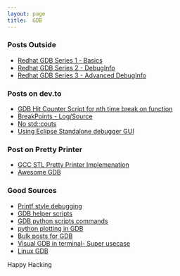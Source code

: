 ```yaml
---
layout: page
title:  GDB
---
```


### Posts Outside 
* [Redhat GDB Series 1 - Basics](https://developers.redhat.com/blog/2021/04/30/the-gdb-developers-gnu-debugger-tutorial-part-1-getting-started-with-the-debugger#getting_help_in_gdb)
* [Redhat GDB Series 2 - DebugInfo](https://developers.redhat.com/articles/2022/01/10/gdb-developers-gnu-debugger-tutorial-part-2-all-about-debuginfo#how_to_inspect_debuginfo)
* [Redhat GDB Series 3 - Advanced DebugInfo](https://developers.redhat.com/articles/2022/11/08/introduction-debug-events-learn-how-use-breakpoints)

### Posts on dev.to 
* [GDB Hit Counter Script for nth time break on function](https://dev.to/maheshattarde/dopetales-gdb-hit-counter-script-for-nth-time-break-on-function-1fac)
* [BreakPoints - Log/Source](https://dev.to/maheshattarde/gdb-quick-breakpoints-logsource-10jk)
* [No std::couts](https://dev.to/maheshattarde/gdb-quicks-print-info-no-need-to-do-stdcout-and-compile-again-52lc)
* [Using Eclipse Standalone debugger GUI](https://dev.to/maheshattarde/using-eclipse-standalone-debugger-gui-1k08)

### Post on Pretty Printer
*  [GCC STL Pretty Printer Implemenation](https://github.com/gcc-mirror/gcc/tree/releases/gcc-6.3.0/libstdc%2B%2B-v3/python/libstdcxx/v6)
*  [Awesome GDB]()


### Good Sources
* [Printf style debugging](https://github.com/sharkdp/dbg-macro)
* [GDB helper scripts](https://github.com/tromey/gdb-helpers)
* [GDB python scripts commands](https://github.com/vuvova/gdb-tools)
* [python plotting in GDB](https://github.com/X-Neon/gdbplotlib)
* [Bulk posts for GDB](https://github.com/MattPD/cpplinks/blob/master/debugging.md#software-engineering)
* [Visual GDB in terminal- Super usecase](https://github.com/PlasmaHH/vdb/tree/master)
* [Linux GDB](https://github.com/torvalds/linux/tree/master/scripts/gdb/linux)

Happy Hacking

